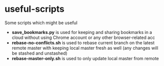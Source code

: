 # useful-scripts
Some scripts which might be useful

* **save_bookmarks.py** is used for keeping and sharing bookmarks in a cloud without using Chrome account or any other browser-related acc
* **rebase-no-conflicts.sh** is used to rebase current branch on the latest remote master with keeping local master fresh as well (any changes will be stashed and unstashed)
* **rebase-master-only.sh** is used to only update local master from remote

